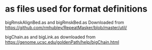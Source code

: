 # as files used for format definitions

bigRmskAlignBed.as and bigRmskBed.as Downloaded from https://github.com/rmhubley/RepeatMasker/blob/master/util/

bigChain.as and bigLink.as downloaded from https://genome.ucsc.edu/goldenPath/help/bigChain.html